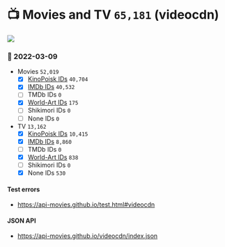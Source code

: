 # :tv: Movies and TV `65,181` (videocdn)

<a href="https://API-Movies.github.io"><img src="https://API-Movies.github.io/banner.png?cache"></a>

### :date: 2022-03-09
- Movies `52,019`
  - [x] <a href="https://API-Movies.github.io/videocdn/movie_kinopoisk_ids.json">KinoPoisk IDs</a> `40,704`
  - [x] <a href="https://API-Movies.github.io/videocdn/movie_imdb_ids.json">IMDb IDs</a> `40,532`
  - [ ] TMDb IDs `0`
  - [x] <a href="https://API-Movies.github.io/videocdn/movie_world_art_ids.json">World-Art IDs</a> `175`
  - [ ] Shikimori IDs `0`
  - [ ] None IDs `0`
- TV `13,162`
  - [x] <a href="https://API-Movies.github.io/videocdn/tv_kinopoisk_ids.json">KinoPoisk IDs</a> `10,415`
  - [x] <a href="https://API-Movies.github.io/videocdn/tv_imdb_ids.json">IMDb IDs</a> `8,860`
  - [ ] TMDb IDs `0`
  - [x] <a href="https://API-Movies.github.io/videocdn/tv_world_art_ids.json">World-Art IDs</a> `838`
  - [ ] Shikimori IDs `0`
  - [x] None IDs `530`
#### Test errors
- <a href='https://api-movies.github.io/test.html#videocdn'>https://api-movies.github.io/test.html#videocdn</a>
#### JSON API
- <a href='https://api-movies.github.io/videocdn/index.json'>https://api-movies.github.io/videocdn/index.json</a>
